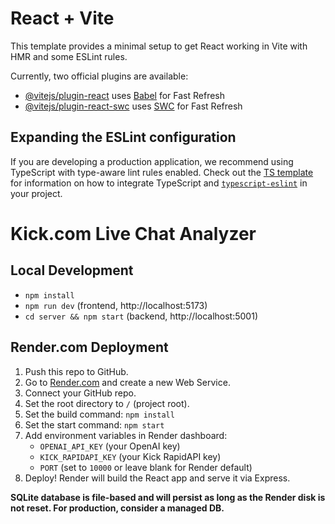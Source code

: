 # React + Vite

This template provides a minimal setup to get React working in Vite with HMR and some ESLint rules.

Currently, two official plugins are available:

- [@vitejs/plugin-react](https://github.com/vitejs/vite-plugin-react/blob/main/packages/plugin-react) uses [Babel](https://babeljs.io/) for Fast Refresh
- [@vitejs/plugin-react-swc](https://github.com/vitejs/vite-plugin-react/blob/main/packages/plugin-react-swc) uses [SWC](https://swc.rs/) for Fast Refresh

## Expanding the ESLint configuration

If you are developing a production application, we recommend using TypeScript with type-aware lint rules enabled. Check out the [TS template](https://github.com/vitejs/vite/tree/main/packages/create-vite/template-react-ts) for information on how to integrate TypeScript and [`typescript-eslint`](https://typescript-eslint.io) in your project.

# Kick.com Live Chat Analyzer

## Local Development

- `npm install`
- `npm run dev` (frontend, http://localhost:5173)
- `cd server && npm start` (backend, http://localhost:5001)

## Render.com Deployment

1. Push this repo to GitHub.
2. Go to [Render.com](https://render.com) and create a new Web Service.
3. Connect your GitHub repo.
4. Set the root directory to `/` (project root).
5. Set the build command: `npm install`
6. Set the start command: `npm start`
7. Add environment variables in Render dashboard:
   - `OPENAI_API_KEY` (your OpenAI key)
   - `KICK_RAPIDAPI_KEY` (your Kick RapidAPI key)
   - `PORT` (set to `10000` or leave blank for Render default)
8. Deploy! Render will build the React app and serve it via Express.

**SQLite database is file-based and will persist as long as the Render disk is not reset. For production, consider a managed DB.**

